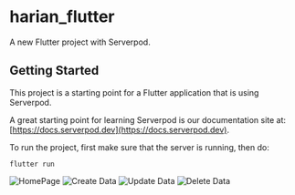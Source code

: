 # harian_flutter

A new Flutter project with Serverpod.

## Getting Started

This project is a starting point for a Flutter application that is using
Serverpod.

A great starting point for learning Serverpod is our documentation site at:
[https://docs.serverpod.dev](https://docs.serverpod.dev).

To run the project, first make sure that the server is running, then do:

    flutter run
![HomePage](assets/images/Screenshot_1692794684.png)
![Create Data](assets/images/Screenshot_1692794693.png)
![Update Data](assets/images/Screenshot_1692794700.png)
![Delete Data](assets/images/Screenshot_1692794716.png)